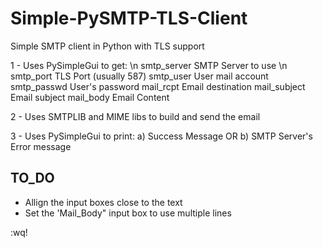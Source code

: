 # Simple-PySMTP-TLS-Client
Simple SMTP client in Python with TLS support

1 - Uses PySimpleGui to get: \n
  smtp_server    SMTP Server to use \n
  smtp_port      TLS Port (usually 587)
  smtp_user      User mail account
  smtp_passwd    User's password
  mail_rcpt      Email destination
  mail_subject   Email subject
  mail_body      Email Content

2 - Uses SMTPLIB and MIME libs to build and send the email

3 - Uses PySimpleGui to print:
  a) Success Message
  OR
  b) SMTP Server's Error message


## TO_DO
* Allign the input boxes close to the text
* Set the 'Mail_Body" input box to use multiple lines


:wq!
